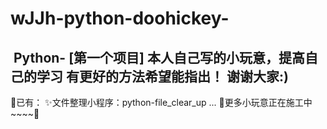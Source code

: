 # wJJh-python-doohickey-
 Python- [第一个项目] 本人自己写的小玩意，提高自己的学习 有更好的方法希望能指出！ 谢谢大家:)
 -------------------------------------------------------------------------------------------
 🎇已有：
 ✨文件整理小程序：python-file_clear_up
 ...
 🚧更多小玩意正在施工中~~~~🚧
